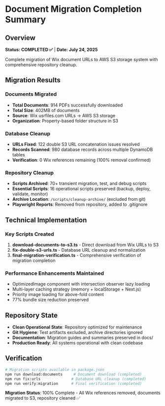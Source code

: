 # Document Migration Completion Summary

## Overview
**Status: COMPLETED ✅** | **Date: July 24, 2025**

Complete migration of Wix document URLs to AWS S3 storage system with comprehensive repository cleanup.

## Migration Results

### Documents Migrated
- **Total Documents**: 914 PDFs successfully downloaded
- **Total Size**: 402MB of documents
- **Source**: Wix usrfiles.com URLs → AWS S3 storage
- **Organization**: Property-based folder structure in S3

### Database Cleanup
- **URLs Fixed**: 122 double S3 URL concatenation issues resolved
- **Records Scanned**: 980 database records across multiple DynamoDB tables
- **Verification**: 0 Wix references remaining (100% removal confirmed)

### Repository Cleanup
- **Scripts Archived**: 70+ transient migration, test, and debug scripts
- **Essential Scripts**: 16 operational scripts preserved (backup, deploy, validate, monitor)
- **Archive Location**: `/scripts/cleanup-archive/` (excluded from git)
- **Playwright Reports**: Removed from repository, added to .gitignore

## Technical Implementation

### Key Scripts Created
1. **download-documents-to-s3.ts** - Direct download from Wix URLs to S3
2. **fix-double-s3-urls.ts** - Database URL cleanup and normalization
3. **final-migration-verification.ts** - Comprehensive verification of migration completion

### Performance Enhancements Maintained
- OptimizedImage component with intersection observer lazy loading
- Multi-layer caching strategy (memory + localStorage + Next.js)
- Priority image loading for above-fold content
- 77% bundle size reduction preserved

## Repository State
- **Clean Operational State**: Repository optimized for maintenance
- **Git Hygiene**: Test artifacts excluded, archive directories ignored
- **Documentation**: Migration guides and summaries preserved in docs/
- **Production Ready**: All systems operational with clean codebase

## Verification
```bash
# Migration scripts available in package.json
npm run download:documents     # Document download (completed)
npm run fix:urls              # Database URL cleanup (completed)
npm run verify:migration      # Final verification (completed)
```

**Migration Status**: 100% Complete - All Wix references removed, documents migrated to S3, repository cleaned ✅